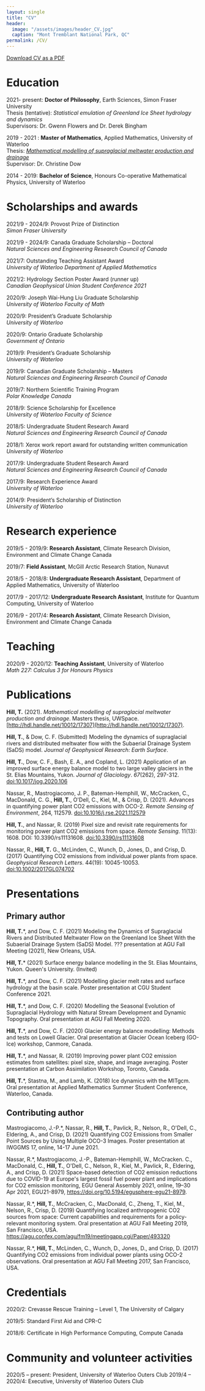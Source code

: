 ```yaml
---
layout: single
title: "CV"
header:
  image: "/assets/images/header_CV.jpg"
  caption: "Mont Tremblant National Park, QC"
permalink: /CV/
---
```


[Download CV as a PDF](/assets/hill_tim_CV.pdf)

# Education
2021- present: **Doctor of Philosophy**, Earth Sciences, Simon Fraser University\
Thesis (tentative): *Statistical emulation of Greenland Ice Sheet hydrology and dynamics*\
Supervisors: Dr. Gwenn Flowers and Dr. Derek Bingham

2019 - 2021 : **Master of Mathematics**, Applied Mathematics, University of Waterloo\
Thesis: [*Mathematical modelling of supraglacial meltwater production and drainage*](http://hdl.handle.net/10012/17307)\
Supervisor: Dr. Christine Dow

2014 - 2019: **Bachelor of Science**, Honours Co-operative Mathematical Physics, University of Waterloo

# Scholarships and awards
2021/9 - 2024/9: Provost Prize of Distinction\
*Simon Fraser University*

2021/9 - 2024/9: Canada Graduate Scholarship – Doctoral\
*Natural Sciences and Engineering Research Council of Canada*

2021/7: Outstanding Teaching Assistant Award\
*University of Waterloo Department of Applied Mathematics*

2021/2: Hydrology Section Poster Award (runner up)\
*Canadian Geophysical Union Student Conference 2021*

2020/9: Joseph Wai-Hung Liu Graduate Scholarship\
*University of Waterloo Faculty of Math*

2020/9: President’s Graduate Scholarship\
*University of Waterloo*

2020/9: Ontario Graduate Scholarship\
*Government of Ontario*

2019/9: President’s Graduate Scholarship\
*University of Waterloo*

2019/9: Canadian Graduate Scholarship – Masters\
*Natural Sciences and Engineering Research Council of Canada*

2019/7: Northern Scientific Training Program\
*Polar Knowledge Canada*

2018/9: Science Scholarship for Excellence\
*University of Waterloo Faculty of Science*

2018/5: Undergraduate Student Research Award\
*Natural Sciences and Engineering Research Council of Canada*

2018/1: Xerox work report award for outstanding written communication\
*University of Waterloo*

2017/9: Undergraduate Student Research Award\
*Natural Sciences and Engineering Research Council of Canada*

2017/9: Research Experience Award\
*University of Waterloo*

2014/9: President’s Scholarship of Distinction\
*University of Waterloo*

# Research experience
2019/5 - 2019/9: **Research Assistant**, Climate Research Division, Environment and Climate Change Canada

2019/7: **Field Assistant**, McGill Arctic Research Station, Nunavut

2018/5 - 2018/8: **Undergraduate Research Assistant**, Department of Applied Mathematics, University of Waterloo

2017/9 - 2017/12: **Undergraduate Research Assistant**, Institute for Quantum Computing, University of Waterloo

2016/9 - 2017/4: **Research Assistant**, Climate Research Division, Environment and Climate Change Canada

# Teaching
2020/9 - 2020/12: **Teaching Assistant**, University of Waterloo\
*Math 227: Calculus 3 for Honours Physics*

# Publications
**Hill, T.** (2021). *Mathematical modelling of supraglacial meltwater production and drainage*. Masters thesis, UWSpace. [http://hdl.handle.net/10012/17307](http://hdl.handle.net/10012/17307).

**Hill, T.**, & Dow, C. F. (Submitted) Modeling the dynamics of supraglacial rivers and distributed meltwater flow with the Subaerial Drainage System (SaDS) model. *Journal of Geophysical Research: Earth Surface*.

**Hill, T.**, Dow, C. F., Bash, E. A., and Copland, L. (2021) Application of an improved surface energy balance model to two large valley glaciers in the St. Elias Mountains, Yukon. *Journal of Glaciology*. *67*(262), 297-312. [doi:10.1017/jog.2020.106](https://doi.org/10.1017/jog.2020.106)

Nassar, R., Mastrogiacomo, J. P., Bateman-Hemphill, W., McCracken, C., MacDonald, C. G., **Hill, T.**, O'Dell, C., Kiel, M., & Crisp, D. (2021). Advances in quantifying power plant CO2 emissions with OCO-2. *Remote Sensing of Environment*, 264, 112579. [doi:10.1016/j.rse.2021.112579](https://doi.org/10.1016/j.rse.2021.112579)

**Hill, T.**, and Nassar, R. (2019) Pixel size and revisit rate requirements for monitoring power plant CO2 emissions from space. *Remote Sensing*. 11(13): 1608. DOI: 10.3390/rs11131608. [doi:10.3390/rs11131608](https://doi.org/10.3390/rs11131608)

Nassar, R., **Hill, T.** G., McLinden, C., Wunch, D., Jones, D., and Crisp, D. (2017) Quantifying CO2 emissions from individual power plants from space. *Geophysical Research Letters*. 44(19): 10045-10053. [doi:10.1002/2017GL074702](https://doi.org/10.1002/2017GL074702)

# Presentations

## Primary author
**Hill, T.**\*, and Dow, C. F. (2021) Modeling the Dynamics of Supraglacial Rivers and Distributed Meltwater Flow on the Greenland Ice Sheet With the Subaerial Drainage System (SaDS) Model. ??? presentation at AGU Fall Meeting (2021), New Orleans, USA.

**Hill, T.**\* (2021) Surface energy balance modelling in the St. Elias Mountains, Yukon. Queen's University. (Invited)

**Hill, T.**\*, and Dow, C. F. (2021) Modelling glacier melt rates and surface hydrology at the basin scale. Poster presentation at CGU Student Conference 2021.

**Hill, T.**\*, and Dow, C. F. (2020) Modelling the Seasonal Evolution of Supraglacial Hydrology with Natural Stream Development and Dynamic Topography. Oral presentation at AGU Fall Meeting 2020.

**Hill, T.**\*, and Dow, C. F. (2020) Glacier energy balance modelling: Methods and tests on Lowell Glacier. Oral presentation at Glacier Ocean Iceberg (GO-Ice) workshop, Canmore, Canada.

**Hill, T.**\*, and Nassar, R. (2019) Improving power plant CO2 emission estimates from satellites: pixel size, shape, and image averaging. Poster presentation at Carbon Assimilation Workshop, Toronto, Canada.

**Hill, T.**\*, Stastna, M., and Lamb, K. (2018) Ice dynamics with the MITgcm. Oral presentation at Applied Mathematics Summer Student Conference, Waterloo, Canada.

## Contributing author

Mastrogiacomo, J.-P.\*, Nassar, R., **Hill, T.**, Pavlick, R., Nelson, R., O'Dell, C., Eldering, A., and Crisp, D. (2021) Quantifying CO2 Emissions from Smaller Point Sources by Using Multiple OCO-3 Images. Poster presentation at IWGGMS 17, online, 14-17 June 2021.

Nassar, R.\*, Mastrogiacomo, J.-P., Bateman-Hemphill, W., McCracken. C., MacDonald, C., **Hill, T.**, O'Dell, C., Nelson, R., Kiel, M., Pavlick, R., Eldering, A., and Crisp, D. (2021) Space-based detection of CO2 emission reductions due to COVID-19 at Europe's largest fossil fuel power plant and implications for CO2 emission monitoring, EGU General Assembly 2021, online, 19–30 Apr 2021, EGU21-8979, https://doi.org/10.5194/egusphere-egu21-8979.

Nassar, R.\*, **Hill, T.**, McCracken, C., MacDonald, C., Zheng, T., Kiel, M., Nelson, R., Crisp, D. (2019) Quantifying localized anthropogenic CO2 sources from space: Current capabilities and requirements for a policy-relevant monitoring system. Oral presentation at AGU Fall Meeting 2019, San Francisco, USA. https://agu.confex.com/agu/fm19/meetingapp.cgi/Paper/493320

Nassar, R.\*, **Hill, T.**, McLinden, C., Wunch, D., Jones, D., and Crisp, D. (2017) Quantifying CO2 emissions from individual power plants using OCO-2 observations. Oral presentation at AGU Fall Meeting 2017, San Francisco, USA.

# Credentials
2020/2: Crevasse Rescue Training – Level 1, The University of Calgary

2019/5: Standard First Aid and CPR-C

2018/6: Certificate in High Performance Computing, Compute Canada

# Community and volunteer activities
2020/5 – present: President, University of Waterloo Outers Club
2019/4 – 2020/4: Executive, University of Waterloo Outers Club
